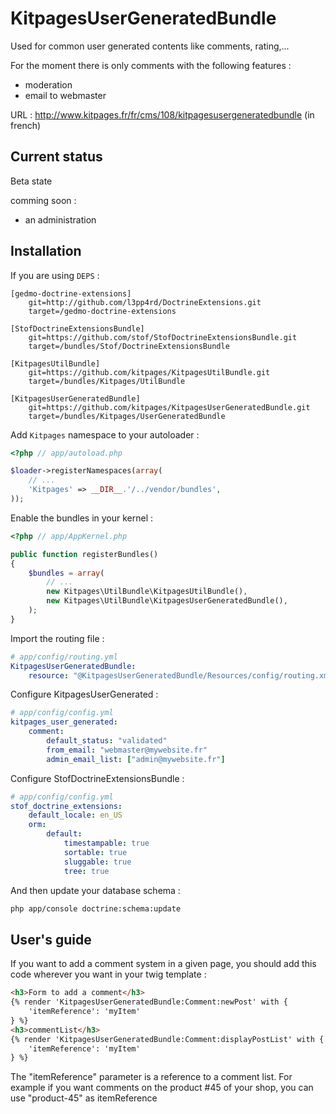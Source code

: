 KitpagesUserGeneratedBundle
===========================

Used for common user generated contents like comments, rating,...

For the moment there is only comments with the following features :

* moderation
* email to webmaster

URL : http://www.kitpages.fr/fr/cms/108/kitpagesusergeneratedbundle (in french)

Current status
-------------
Beta state

comming soon :

* an administration

Installation
------------

If you are using `DEPS` :
    
    [gedmo-doctrine-extensions]
        git=http://github.com/l3pp4rd/DoctrineExtensions.git
        target=/gedmo-doctrine-extensions
    
    [StofDoctrineExtensionsBundle]
        git=https://github.com/stof/StofDoctrineExtensionsBundle.git
        target=/bundles/Stof/DoctrineExtensionsBundle
    
    [KitpagesUtilBundle]
        git=https://github.com/kitpages/KitpagesUtilBundle.git
        target=/bundles/Kitpages/UtilBundle
        
    [KitpagesUserGeneratedBundle]
        git=https://github.com/kitpages/KitpagesUserGeneratedBundle.git
        target=/bundles/Kitpages/UserGeneratedBundle

Add `Kitpages` namespace to your autoloader :

``` php
<?php // app/autoload.php

$loader->registerNamespaces(array(
    // ...
    'Kitpages' => __DIR__.'/../vendor/bundles',
));
```

Enable the bundles in your kernel :

``` php 
<?php // app/AppKernel.php

public function registerBundles()
{
    $bundles = array(
        // ...
        new Kitpages\UtilBundle\KitpagesUtilBundle(),
        new Kitpages\UtilBundle\KitpagesUserGeneratedBundle(),
    );
}
```

Import the routing file :

``` yaml
# app/config/routing.yml
KitpagesUserGeneratedBundle:
    resource: "@KitpagesUserGeneratedBundle/Resources/config/routing.xml"
```

Configure KitpagesUserGenerated :

``` yaml
# app/config/config.yml
kitpages_user_generated:
    comment:
        default_status: "validated"
        from_email: "webmaster@mywebsite.fr"
        admin_email_list: ["admin@mywebsite.fr"]
```

Configure StofDoctrineExtensionsBundle :

``` yaml
# app/config/config.yml
stof_doctrine_extensions:
    default_locale: en_US
    orm:
        default:
            timestampable: true
            sortable: true
            sluggable: true
            tree: true
``` 

And then update your database schema :

``` bash
php app/console doctrine:schema:update
```

User's guide
------------

If you want to add a comment system in a given page, you should add this code
wherever you want in your twig template :

``` html
<h3>Form to add a comment</h3>
{% render 'KitpagesUserGeneratedBundle:Comment:newPost' with {
    'itemReference': 'myItem'
} %}
<h3>commentList</h3>
{% render 'KitpagesUserGeneratedBundle:Comment:displayPostList' with {
    'itemReference': 'myItem'
} %}
```

The "itemReference" parameter is a reference to a comment list. For example if you
want comments on the product #45 of your shop, you can use "product-45" as itemReference